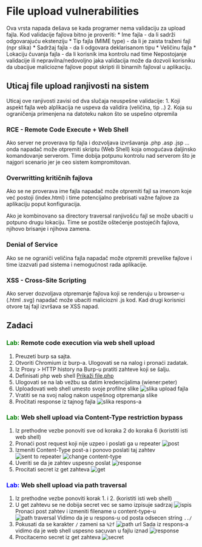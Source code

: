 # File upload vulnerabilities

Ova vrsta napada dešava se kada programer nema validaciju za upload fajla. Kod validacije fajlova bitno je proveriti:
    * Ime fajla - da li sadrži odgovarajuću ekstenziju
    * Tip fajla (MIME type) - da li je zaista traženi fajl (npr slika)
    * Sadržaj fajla - da li odgovara deklarisanom tipu
    * Veličinu fajla 
    * Lokaciju čuvanja fajla - da li korisnik ima kontrolu nad time
Nepostojanje validacije ili nepravilna/nedovoljno jaka validacija može da dozvoli korisniku da ubacijue maliciozne fajlove poput skripti ili binarnih fajloval u aplikaciju. 

## Uticaj file upload ranjivosti na sistem
Uticaj ove ranjivosti zavisi od dva slučaja neuspešne validacije:
    1. Koji aspekt fajla web alplikacija ne uspeva da validira (veličina, tip ..)
    2. Koja su ograničenja primenjena na datoteku nakon što se uspešno otpremila

### RCE - Remote Code Execute + Web Shell
Ako server ne proverava tip fajla i dozvoljava izvršavanja .php .asp .jsp ... onda napadač može otpremiti skriptu (Web Shell) koja omogućava daljinsko komandovanje serverom. Time dobija potpunu kontrolu nad serverom što je najgori scenario jer je ceo sistem kompromitovan.

### Overwritting kritičnih fajlova
Ako se ne proverava ime fajla napadač može otpremiti fajl sa imenom koje već postoji (index.html) i time potencijalno prebrisati važne fajlove za aplikaciju poput konfiguracija. 

Ako je kombinovano sa directory traversal ranjivošću fajl se može ubaciti u potpuno drugu lokaciju. Time se postiže oštećenje postojećih fajlova, njihovo brisanje i njihova zamena.

### Denial of Service 
Ako se ne ograniči veličina fajla napadač može otpremiti prevelike fajlove i time izazvati pad sistema i nemogućnost rada aplikacije. 

### XSS - Cross-Site Scripting
Ako server dozvoljava otpremanje fajlova koji se renderuju u browser-u (.html .svg) napadač može ubaciti maliciozni .js kod. Kad drugi korisnici otvore taj fajl izvršava se XSS napad. 

## Zadaci 
### <span style="color:green">Lab:</span> Remote code execution via web shell upload
1. Preuzeti burp sa sajta.
2. Otvoriti Chromium iz burp-a. Ulogovati se na nalog i pronaći zadatak.
3. Iz Proxy > HTTP history na Burp-u pratiti zahteve koji se šalju.
4. Definisati php web shell [Prikaži file.php](./file.php)
5. Ulogovati se na lab vežbu sa datim kredencijalima (wiener:peter)
6. Uploadovati web shell umesto svoje profilne slike ![slika upload fajla](./sc/upload.png)
7. Vratiti se na svoj nalog nakon uspešnog otpremanja slike
8. Pročitati response iz tajnog fajla ![slika respons-a](./sc/upload.png)

### <span style="color:green">Lab:</span> Web shell upload via Content-Type restriction bypass
1. Iz prethodne vezbe ponoviti sve od koraka 2 do koraka 6 (koristiti isti web shell)
2. Pronaći post request koji nije uzpeo i poslati ga u repeater ![post](./sc/find_post_req.png) 
3. Izmeniti Content-Type post-a i ponovo poslati taj zahtev ![sent to repeater](./sc/send_post_to_repeater.png) ![change content-type](./sc/change_content_type.png) 
4. Uveriti se da je zahtev uspesno poslat ![response](./sc/response_repeater_post.png)
5. Procitati secret iz get zahteva ![get](./sc/get_response.png)

### <span style="color:blue">Lab:</span> Web shell upload via path traversal
1. Iz prethodne vezbe ponoviti korak 1. i 2. (koristiti isti web shell) 
2. U get zahtevu se ne dobija secret vec se samo izpisuje sadrzaj ![ispis](./sc/3_ispis.png) Pronaci post zahtev i izmeniti filename u content-type-u ![path traversal](./sc/3_path_traversal.png) Vidimo da je u respons-u od posta odsecen string `../`
3. Pokusati da se karakter `/` zameni sa `%2f` ![path url](./sc/3_url_path_traversal.png)
Sada iz respons-a vidimo da je web shell uspesno sacuvan u fajlu iznad ![response](./sc/3_correct_response.png)
4. Procitacemo secret iz get zahteva ![secret](./sc/3_secret.png)
